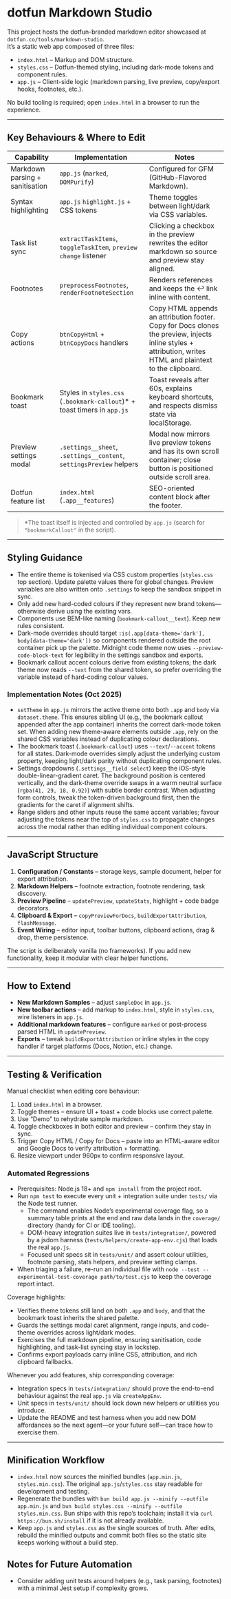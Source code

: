 # dotfun Markdown Studio

This project hosts the dotfun-branded markdown editor showcased at `dotfun.co/tools/markdown-studio`.  
It’s a static web app composed of three files:

- `index.html` – Markup and DOM structure.
- `styles.css` – Dotfun-themed styling, including dark-mode tokens and component rules.
- `app.js` – Client-side logic (markdown parsing, live preview, copy/export hooks, footnotes, etc.).

No build tooling is required; open `index.html` in a browser to run the experience.

---

## Key Behaviours & Where to Edit

| Capability | Implementation | Notes |
| --- | --- | --- |
| Markdown parsing + sanitisation | `app.js` (`marked`, `DOMPurify`) | Configured for GFM (GitHub-Flavored Markdown). |
| Syntax highlighting | `app.js` `highlight.js` + CSS tokens | Theme toggles between light/dark via CSS variables. |
| Task list sync | `extractTaskItems`, `toggleTaskItem`, `preview` `change` listener | Clicking a checkbox in the preview rewrites the editor markdown so source and preview stay aligned. |
| Footnotes | `preprocessFootnotes`, `renderFootnoteSection` | Renders references and keeps the ↩︎ link inline with content. |
| Copy actions | `btnCopyHtml` + `btnCopyDocs` handlers | Copy HTML appends an attribution footer. Copy for Docs clones the preview, injects inline styles + attribution, writes HTML and plaintext to the clipboard. |
| Bookmark toast | Styles in `styles.css` (`.bookmark-callout`)* + toast timers in `app.js` | Toast reveals after 60s, explains keyboard shortcuts, and respects dismiss state via localStorage. |
| Preview settings modal | `.settings__sheet`, `.settings__content`, `settingsPreview` helpers | Modal now mirrors live preview tokens and has its own scroll container; close button is positioned outside scroll area. |
| Dotfun feature list | `index.html` (`.app__features`) | SEO-oriented content block after the footer. |

> \*The toast itself is injected and controlled by `app.js` (search for `"bookmarkCallout"` in the script).

---

## Styling Guidance

- The entire theme is tokenised via CSS custom properties (`styles.css` top section). Update palette values there for global changes. Preview variables are also written onto `.settings` to keep the sandbox snippet in sync.
- Only add new hard-coded colours if they represent new brand tokens—otherwise derive using the existing vars.
- Components use BEM-like naming (`bookmark-callout__text`). Keep new rules consistent.
- Dark-mode overrides should target `:is(.app[data-theme='dark'], body[data-theme='dark'])` so components rendered outside the root container pick up the palette. Midnight code theme now uses `--preview-code-block-text` for legibility in the settings sandbox and exports.
- Bookmark callout accent colours derive from existing tokens; the dark theme now reads `--text` from the shared token, so prefer overriding the variable instead of hard-coding colour values.

### Implementation Notes (Oct 2025)

- `setTheme` in `app.js` mirrors the active theme onto both `.app` and `body` via `dataset.theme`. This ensures sibling UI (e.g., the bookmark callout appended after the app container) inherits the correct dark-mode token set. When adding new theme-aware elements outside `.app`, rely on the shared CSS variables instead of duplicating colour declarations.
- The bookmark toast (`.bookmark-callout`) uses `--text`/`--accent` tokens for all states. Dark-mode overrides simply adjust the underlying custom property, keeping light/dark parity without duplicating component rules.
- Settings dropdowns (`.settings__field select`) keep the iOS-style double-linear-gradient caret. The background position is centered vertically, and the dark-theme override swaps in a warm neutral surface (`rgba(41, 29, 18, 0.92)`) with subtle border contrast. When adjusting form controls, tweak the token-driven background first, then the gradients for the caret if alignment shifts.
- Range sliders and other inputs reuse the same accent variables; favour adjusting the tokens near the top of `styles.css` to propagate changes across the modal rather than editing individual component colours.

---

## JavaScript Structure

1. **Configuration / Constants** – storage keys, sample document, helper for export attribution.
2. **Markdown Helpers** – footnote extraction, footnote rendering, task discovery.
3. **Preview Pipeline** – `updatePreview`, `updateStats`, highlight + code badge decorators.
4. **Clipboard & Export** – `copyPreviewForDocs`, `buildExportAttribution`, `flashMessage`.
5. **Event Wiring** – editor input, toolbar buttons, clipboard actions, drag & drop, theme persistence.

The script is deliberately vanilla (no frameworks). If you add new functionality, keep it modular with clear helper functions.

---

## How to Extend

- **New Markdown Samples** – adjust `sampleDoc` in `app.js`.
- **New toolbar actions** – add markup to `index.html`, style in `styles.css`, wire listeners in `app.js`.
- **Additional markdown features** – configure `marked` or post-process parsed HTML in `updatePreview`.
- **Exports** – tweak `buildExportAttribution` or inline styles in the copy handler if target platforms (Docs, Notion, etc.) change.

---

## Testing & Verification

Manual checklist when editing core behaviour:

1. Load `index.html` in a browser.
2. Toggle themes – ensure UI + toast + code blocks use correct palette.
3. Use “Demo” to rehydrate sample markdown.
4. Toggle checkboxes in both editor and preview – confirm they stay in sync.
5. Trigger Copy HTML / Copy for Docs – paste into an HTML-aware editor and Google Docs to verify attribution + formatting.
6. Resize viewport under 960px to confirm responsive layout.

### Automated Regressions

- Prerequisites: Node.js 18+ and `npm install` from the project root.
- Run `npm test` to execute every unit + integration suite under `tests/` via the Node test runner.
  - The command enables Node’s experimental coverage flag, so a summary table prints at the end and raw data lands in the `coverage/` directory (handy for CI or IDE tooling).
  - DOM-heavy integration suites live in `tests/integration/`, powered by a jsdom harness (`tests/helpers/create-app-env.cjs`) that loads the real `app.js`.
  - Focused unit specs sit in `tests/unit/` and assert colour utilities, footnote parsing, stats helpers, and preview setting clamps.
- When triaging a failure, re-run an individual file with `node --test --experimental-test-coverage path/to/test.cjs` to keep the coverage report intact.

Coverage highlights:
- Verifies theme tokens still land on both `.app` and `body`, and that the bookmark toast inherits the shared palette.
- Guards the settings modal caret alignment, range inputs, and code-theme overrides across light/dark modes.
- Exercises the full markdown pipeline, ensuring sanitisation, code highlighting, and task-list syncing stay in lockstep.
- Confirms export payloads carry inline CSS, attribution, and rich clipboard fallbacks.

Whenever you add features, ship corresponding coverage:
- Integration specs in `tests/integration/` should prove the end-to-end behaviour against the real `app.js` via `createAppEnv`.
- Unit specs in `tests/unit/` should lock down new helpers or utilities you introduce.
- Update the README and test harness when you add new DOM affordances so the next agent—or your future self—can trace how to exercise them.

---

## Minification Workflow

- `index.html` now sources the minified bundles (`app.min.js`, `styles.min.css`). The original `app.js`/`styles.css` stay readable for development and testing.
- Regenerate the bundles with `bun build app.js --minify --outfile app.min.js` and `bun build styles.css --minify --outfile styles.min.css`. Bun ships with this repo’s toolchain; install it via `curl https://bun.sh/install` if it is not already available.
- Keep `app.js` and `styles.css` as the single sources of truth. After edits, rebuild the minified outputs and commit both files so the static site keeps working without a build step.

## Notes for Future Automation

- Consider adding unit tests around helpers (e.g., task parsing, footnotes) with a minimal Jest setup if complexity grows.
